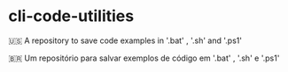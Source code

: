 # cli-code-utilities
🇺🇸 A repository to save code examples in '.bat' , '.sh' and '.ps1'

🇧🇷 Um repositório para salvar exemplos de código em '.bat' , '.sh' e '.ps1'
